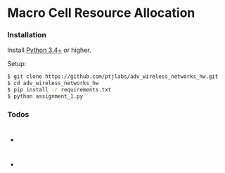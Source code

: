 
# Macro Cell Resource Allocation



### Installation

Install [Python 3.4+](https://www.python.org/) or higher.

Setup:

```sh
$ git clone https://github.com/ptjlabs/adv_wireless_networks_hw.git
$ cd adv_wireless_networks_hw
$ pip install -r requirements.txt
$ python assignment_1.py
```




### Todos

 - #
 - #


